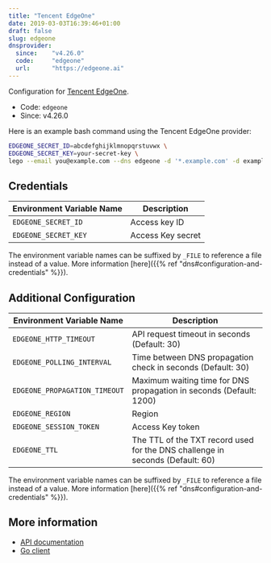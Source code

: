 ```yaml
---
title: "Tencent EdgeOne"
date: 2019-03-03T16:39:46+01:00
draft: false
slug: edgeone
dnsprovider:
  since:    "v4.26.0"
  code:     "edgeone"
  url:      "https://edgeone.ai"
---
```


<!-- THIS DOCUMENTATION IS AUTO-GENERATED. PLEASE DO NOT EDIT. -->
<!-- providers/dns/edgeone/edgeone.toml -->
<!-- THIS DOCUMENTATION IS AUTO-GENERATED. PLEASE DO NOT EDIT. -->


Configuration for [Tencent EdgeOne](https://edgeone.ai).


<!--more-->

- Code: `edgeone`
- Since: v4.26.0


Here is an example bash command using the Tencent EdgeOne provider:

```bash
EDGEONE_SECRET_ID=abcdefghijklmnopqrstuvwx \
EDGEONE_SECRET_KEY=your-secret-key \
lego --email you@example.com --dns edgeone -d '*.example.com' -d example.com run
```




## Credentials

| Environment Variable Name | Description |
|-----------------------|-------------|
| `EDGEONE_SECRET_ID` | Access key ID |
| `EDGEONE_SECRET_KEY` | Access Key secret |

The environment variable names can be suffixed by `_FILE` to reference a file instead of a value.
More information [here]({{% ref "dns#configuration-and-credentials" %}}).


## Additional Configuration

| Environment Variable Name | Description |
|--------------------------------|-------------|
| `EDGEONE_HTTP_TIMEOUT` | API request timeout in seconds (Default: 30) |
| `EDGEONE_POLLING_INTERVAL` | Time between DNS propagation check in seconds (Default: 30) |
| `EDGEONE_PROPAGATION_TIMEOUT` | Maximum waiting time for DNS propagation in seconds (Default: 1200) |
| `EDGEONE_REGION` | Region |
| `EDGEONE_SESSION_TOKEN` | Access Key token |
| `EDGEONE_TTL` | The TTL of the TXT record used for the DNS challenge in seconds (Default: 60) |

The environment variable names can be suffixed by `_FILE` to reference a file instead of a value.
More information [here]({{% ref "dns#configuration-and-credentials" %}}).




## More information

- [API documentation](https://edgeone.ai/document/50454#dns-record-apis)
- [Go client](https://github.com/tencentcloud/tencentcloud-sdk-go)

<!-- THIS DOCUMENTATION IS AUTO-GENERATED. PLEASE DO NOT EDIT. -->
<!-- providers/dns/edgeone/edgeone.toml -->
<!-- THIS DOCUMENTATION IS AUTO-GENERATED. PLEASE DO NOT EDIT. -->
